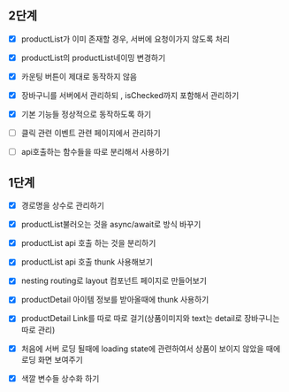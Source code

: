 ## 2단계

- [x] productList가 이미 존재할 경우, 서버에 요청이가지 않도록 처리

- [x] productList의 productList네이밍 변경하기

- [x] 카운팅 버튼이 제대로 동작하지 않음
- [x] 장바구니를 서버에서 관리하되 , isChecked까지 포함해서 관리하기
- [x] 기본 기능들 정상적으로 동작하도록 하기

- [ ] 클릭 관련 이벤트 관련 페이지에서 관리하기

- [ ] api호출하는 함수들을 따로 분리해서 사용하기

## 1단계

- [x] 경로명을 상수로 관리하기

- [x] productList불러오는 것을 async/await로 방식 바꾸기

- [x] productList api 호출 하는 것을 분리하기

- [x] productList api 호출 thunk 사용해보기

- [x] nesting routing로 layout 컴포넌트 페이지로 만들어보기

- [x] productDetail 아이템 정보를 받아올때에 thunk 사용하기

- [x] productDetail Link를 따로 따로 걸기(상품이미지와 text는 detail로 장바구니는 따로 관리)

- [x] 처음에 서버 로딩 될때에 loading state에 관련하여서 상품이 보이지 않았을 때에 로딩 화면 보여주기

- [x] 색깔 변수들 상수화 하기
